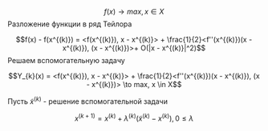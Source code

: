 $$f(x) \to max, x \in X$$
Разложение функции в ряд Тейлора

$$f(x) - f(x^{(k)}) = <f(x^{(k)}), x - x^{(k)}> + \frac{1}{2}<f''(x^{(k)})(x - x^{(k)}), (x - x^{(k)})>+ O(|x - x^{(k)}|^2)$$
Решаем вспомогательную задачу

$$Y_{k}(x) =  <f(x^{(k)}), x - x^{(k)}> + \frac{1}{2}<f''(x^{(k)})(x - x^{(k)}), (x - x^{(k)})> \to max, x \in X$$

Пусть $\tilde{x}^{(k)}$ - решение вспомогательной задачи

$$x^{(k+1)} = x^{(k)} + \lambda^{(k)}(\tilde{x}^{(k)} - x^{(k)}), 0\leq\lambda$$